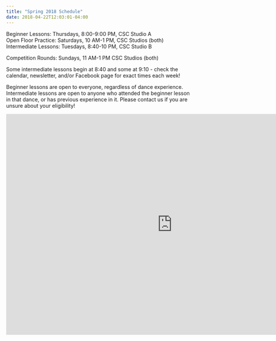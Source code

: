 ```yaml
---
title: "Spring 2018 Schedule"
date: 2018-04-22T12:03:01-04:00
---
```


Beginner Lessons: Thursdays, 8:00-9:00 PM, CSC Studio A <br/>
Open Floor Practice: Saturdays, 10 AM-1 PM, CSC Studios (both) <br/>
Intermediate Lessons: Tuesdays, 8:40-10 PM, CSC Studio B

Competition Rounds: Sundays, 11 AM-1 PM CSC Studios (both)

Some intermediate lessons begin at 8:40 and some at 9:10 - check the calendar,
newsletter, and/or Facebook page for exact times each week!

Beginner lessons are open to everyone, regardless of dance experience.
Intermediate lessons are open to anyone who attended the beginner lesson in
that dance, or has previous experience in it. Please contact us if you are
unsure about your eligibility!

<iframe id="lesson-calendar" src="https://calendar.google.com/calendar/embed?src=53l200vkhgd7dr2hecj9tcba64%40group.calendar.google.com&ctz=America%2FNew_York" style="border: 0" width="900" height="600" frameborder="0" scrolling="no"></iframe>
